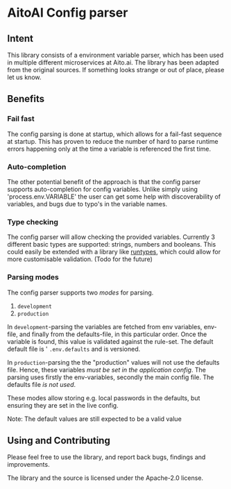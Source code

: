 # AitoAI Config parser

## Intent

This library consists of a environment variable parser, which has been used in multiple
different microservices at Aito.ai. The library has been adapted from the original sources.
If something looks strange or out of place, please let us know.

## Benefits

### Fail fast
The config parsing is done
at startup, which allows for a fail-fast sequence at startup. This has proven to
reduce the number of hard to parse runtime errors happening only at the time a variable
is referenced the first time.

### Auto-completion
The other potential benefit of the approach is that the config parser supports
auto-completion for config variables. Unlike simply using 'process.env.VARIABLE' the
user can get some help with discoverability of variables, and bugs due to typo's in
the variable names.

### Type checking

The config parser will allow checking the provided variables. Currently 3 different
basic types are supported: strings, numbers and booleans. This could easily be extended
with a library like [runtypes](https://www.npmjs.com/package/runtypes), which could
allow for more customisable validation. (Todo for the future)

### Parsing modes

The config parser supports two _modes_ for parsing.

1. `development`
1. `production`

In `development`-parsing the variables are fetched from env variables, env-file, and finally
from the defaults-file, in this particular order. Once the variable is found, this value is
validated against the rule-set. The default default file is ' `.env.defaults` and is versioned.

In `production`-parsing the the "production" values will not use the defaults file. Hence, these
variables *must be set in the application config*. The parsing uses firstly the env-variables,
secondly the main config file. The defaults file *is not used*.

These modes allow storing e.g. local passwords in the defaults, but ensuring they are set in
the live config.

Note: The default values are still expected to be a valid value

## Using and Contributing

Please feel free to use the library, and report back bugs, findings and improvements.

The library and the source is licensed under the Apache-2.0 license.
